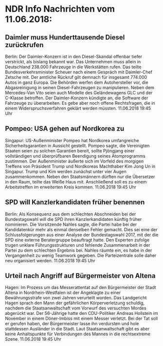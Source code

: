 # NDR Info Nachrichten vom 11.06.2018:


## Daimler muss Hunderttausende Diesel zurückrufen
Berlin: Der Daimler-Konzern ist in den Diesel-Skandal offenbar tiefer verstrickt, als bislang bekannt war. Das Unternehmen muss allein in Deutschland 238.000 Fahrzeuge in die Werkstätten rufen. Das teilte Bundesverkehrsminister Scheuer nach einem Gespräch mit Daimler-Chef Zetsche mit. Der amtliche Rückruf gilt demnach für insgesamt 774.000 Autos in ganz Europa. Die Behörden werfen dem Autohersteller vor, die Abgasreinigung in seinen Diesel-Fahrzeugen zu manipulieren. Neben dem Mercedes-Van Vito seien auch Modelle des Geländewagens GLC und der C-Klasse betroffen. Der Daimler-Konzern kündigte an, die Software der Fahrzeuge zu überarbeiten. Es gebe aber noch offene Rechtsfragen, die in einem Widerspruchsverfahren geklärt werden müssten. 11.06.2018 19:45 Uhr 

## Pompeo: USA gehen auf Nordkorea zu
Singapur: US-Außenminister Pompeo hat Nordkorea umfangreiche Sicherheitsgarantien in Aussicht gestellt. Pompeo sagte, die Vereinigten Staaten seien zu solchen Garantien bereit, sollte Pjöngjang einer vollständigen und überprüfbaren Beendigung seines Atomprogramms zustimmen. Der Außenminister äußerte sich im Vorfeld des morgigen Treffens von Präsident Trump und Nordkoreas Machthaber Kim Jong Un in Singapur. Trump und Kim werden zunächst unter vier Augen zusammenkommen. Neben den Staatsmännern dürften nur die Übersetzer in den Raum, teilte das Weiße Haus mit. Anschließend soll es zu einem Arbeitstreffen im erweiterten Kreis kommen. 11.06.2018 19:45 Uhr 

## SPD will Kanzlerkandidaten früher benennen
Berlin: Als Konsequenz aus dem schlechten Abschneiden bei der Bundestagswahl will die SPD ihren Kanzlerkandidaten künftig früher nominieren. Die Vorsitzende Nahles sagte, die Partei habe bei der Kandidatenkür mehr als einmal denselben Fehler gemacht. Dies sei eine der Schlussfolgerungen aus einer Analyse der Bundestagswahl 2017, mit der die SPD eine externe Beratergruppe beauftragt hatte. Den Experten zufolge trugen unklare Führungsstrukturen und fehlende Zusammenarbeit in der Partei zu dem schlechten Ergebnis bei. Nahles räumte ein, es habe in der Vergangenheit zu wenig Teamwork gegeben. Die Parteizentrale solle daher neu organisiert werden. 11.06.2018 19:45 Uhr 

## Urteil nach Angriff auf Bürgermeister von Altena
Hagen: 	Im Prozess um das Messerattentat auf den Bürgermeister der Stadt Altena in Nordrhein-Westfalen ist der Angeklagte zu einer Bewährungsstrafe von zwei Jahren verurteilt worden. Das Landgericht Hagen sprach den Mann der gefährlichen Körperverletzung schuldig, nachdem die Staatsanwaltschaft vom Vorwurf des versuchten Mordes abgerückt war. Der 56-Jährige hatte den CDU-Politiker Andreas Hollstein im November in einem Döner-Imbiss mit einem Messer verletzt. Bei der Tat soll er gerufen haben, der Bürgermeister lasse ihn verdursten und hole stattdessen Ausländer in die Stadt. Laut Staatsanwaltschaft gibt es aber keine Anhaltspunkte für Verbindungen des Mannes in die rechtsextreme Szene. 11.06.2018 19:45 Uhr 
